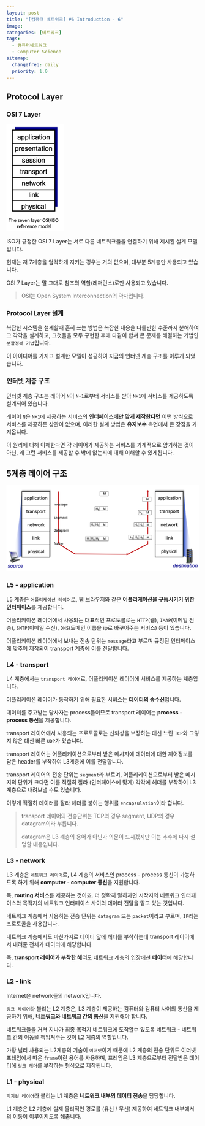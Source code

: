 ```yaml
---
layout: post
title: "[컴퓨터 네트워크] #6 Introduction - 6"
image:
categories: [네트워크]
tags: 
  - 컴퓨터네트워크
  - Computer Science
sitemap:
  changefreq: daily
  priority: 1.0
---
```


## Protocol Layer

### OSI 7 Layer

<img src="https://raw.githubusercontent.com/Neph3779/Blog-Image/forUpload/img/20230215211149.png" alt="image-20230215211149767" style="zoom:33%;" />

ISO가 규정한 OSI 7 Layer는 서로 다른 네트워크들을 연결하기 위해 제시된 설계 모델입니다.

현재는 저 7계층을 엄격하게 지키는 경우는 거의 없으며, 대부분 5계층만 사용되고 있습니다. 

OSI 7 Layer는 말 그대로 참조의 역할(레퍼런스)로만 사용되고 있습니다.

> OSI는 Open System Interconnection의 약자입니다.



### Protocol Layer 설계

복잡한 시스템을 설계할때 흔히 쓰는 방법은 복잡한 내용을 다룰만한 수준까지 분해하여 그 각각을 설계하고, 그것들을 모두 구현한 후에 다같이 합쳐 큰 문제를 해결하는 기법인 `분할정복 기법`입니다.

이 아이디어를 가지고 설계한 모델이 성공하여 지금의 인터넷 계층 구조를 이루게 되었습니다.



### 인터넷 계층 구조 

인터넷 계층 구조는 레이어 `N`이 `N-1`로부터 서비스를 받아 `N+1`에 서비스를 제공하도록 설계되어 있습니다.

레이어 `N`은 `N+1`에 제공하는 서비스의 **인터페이스에만 맞게 제작한다면** 어떤 방식으로 서비스를 제공하든 상관이 없으며, 이러한 설계 방법은 **유지보수** 측면에서 큰 장점을 가져옵니다.

이 원리에 대해 이해한다면 각 레이어가 제공하는 서비스를 기계적으로 암기하는 것이 아닌, 왜 그런 서비스를 제공할 수 밖에 없는지에 대해 이해할 수 있게됩니다.



## 5계층 레이어 구조

<img src="https://raw.githubusercontent.com/Neph3779/Blog-Image/forUpload/img/20230215210734.png" alt="image-20230215210734381" style="zoom:50%;" />

### L5 - application

L5 계층은 `어플리케이션 레이어`로, 웹 브라우저와 같은 **어플리케이션을 구동시키기 위한 인터페이스**를 제공합니다.

어플리케이션 레이어에서 사용되는 대표적인 프로토콜로는 `HTTP`(웹), `IMAP`(이메일 전송), `SMTP`(이메일 수신), `DNS`(도메인 이름을 ip로 바꾸어주는 서비스) 등이 있습니다.

어플리케이션 레이어에서 보내는 전송 단위는 `message`라고 부르며 규정된 인터페이스에 맞추어 제작되어 transport 계층에 이를 전달합니다.

 

### L4 - transport

L4 계층에서는 `transport 레이어`로, 어플리케이션 레이어에 서비스를 제공하는 계층입니다.

어플리케이션 레이어가 동작하기 위해 필요한 서비스는 **데이터의 송수신**입니다.

데이터를 주고받는 당사자는 process들이므로 transport 레이어는 **process - process 통신**을 제공합니다.

transport 레이어에서 사용되는 프로토콜로는 신뢰성을 보장하는 대신 느린 `TCP`와 그렇지 않은 대신 빠른 `UDP`가 있습니다.

transport 레이어는 어플리케이션으로부터 받은 메시지에 데이터에 대한 제어정보를 담은 header를 부착하여 L3계층에 이를 전달합니다.

transport 레이어의 전송 단위는 `segment`라 부르며, 어플리케이션으로부터 받은 메시지의 단위가 크다면 이를 적절히 잘라 (인터페이스에 맞게) 각각에 헤더를 부착하여 L3 계층으로 내려보낼 수도 있습니다.

이렇게 적절히 데이터를 잘라 헤더를 붙이는 행위를 `encapsulation`이라 합니다.

> transport 레이어의 전송단위는 TCP의 경우 segment, UDP의 경우 datagram이라 부릅니다.
>
> datagram은 L3 계층의 용어가 아닌가 의문이 드시겠지만 이는 추후에 다시 설명할 내용입니다.

 

### L3 - network

L3 계층은 `네트워크 레이어`로, L4 계층의 서비스인 process - process 통신이 가능하도록 하기 위해 **computer - computer 통신**을 지원합니다.

즉, **routing 서비스**를 제공하는 것이죠. 더 정확히 말하자면 시작지의 네트워크 인터페이스와 목적지의 네트워크 인터페이스 사이의 데이터 전달을 맡고 있는 것입니다.

네트워크 계층에서 사용하는 전송 단위는 `datagram` 또는 `packet`이라고 부르며, `IP`라는 프로토콜을 사용합니다.

네트워크 계층에서도 마찬가지로 데이터 앞에 헤더를 부착하는데 transport 레이어에서 내려준 전체가 데이터에 해당합니다.

즉, **transport 레이어가 부착한 헤더**도 네트워크 계층의 입장에선 **데이터**에 해당합니다.

 

### L2 - link

Internet은 network들의 network입니다.

`링크 레이어`라 불리는 L2 계층은, L3 계층이 제공하는 컴퓨터와 컴퓨터 사이의 통신을 제공하기 위해, **네트워크와 네트워크 간의 통신**을 지원해야 합니다.

네트워크들을 거쳐 지나가 최종 목적지 네트워크에 도착할수 있도록 네트워크 - 네트워크 간의 이동을 책임져주는 것이 L2 계층의 역할입니다.

가장 널리 사용되는 L2계층의 기술이 `이더넷`이기 때문에 L2 계층의 전송 단위도 이더넷 프레임에서 따온 `frame`이란 용어를 사용하며, 프레임은 L3 계층으로부터 전달받은 데이터에 `링크 헤더`를 부착하는 형식으로 제작됩니다. 



### L1 - physical

`피지컬 레이어`라 불리는 L1 계층은 **네트워크 내부의 데이터 전송**을 담당합니다.

L1 계층은 L2 계층에 실제 물리적인 경로를 (유선 / 무선) 제공하여 네트워크 내부에서의 이동이 이루어지도록 해줍니다.